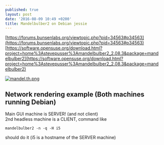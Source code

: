 ```yaml
---
published: true
layout: post
date: '2016-08-09 10:49 +0200'
title: Mandelbulber2 on Debian jessie
---
```

[https://forums.bunsenlabs.org/viewtopic.php?pid=34563#p34563](https://forums.bunsenlabs.org/viewtopic.php?pid=34563#p34563)  
[https://software.opensuse.org/download.html?project=home%3Astevepusser%3Amandelbulber2_2.08.3&package=mandelbulber2](https://software.opensuse.org/download.html?project=home%3Astevepusser%3Amandelbulber2_2.08.3&package=mandelbulber2)  

[![mandel.th.png](https://www.scrot.moe/images/2016/08/09/mandel.th.png)](https://www.scrot.moe/image/lc60)

## Network rendering example (Both machines running Debian)

Main GUI machine is SERVER! (and not client)  
2nd headless machine is a CLIENT, command like  

    mandelbulber2 -n -q -H i5
    
should do it (i5 is a hostname of the SERVER machine)
    